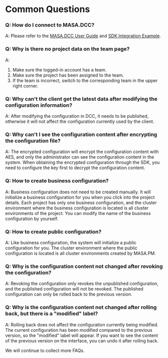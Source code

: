 ﻿# Common Questions

### Q: How do I connect to MASA.DCC?

A: Please refer to the [MASA.DCC User Guide](stack/dcc/get-started) and [SDK Integration Example](stack/dcc/sdk-instance).

### Q: Why is there no project data on the team page?

A:
1. Make sure the logged-in account has a team.
2. Make sure the project has been assigned to the team.
3. If the team is incorrect, switch to the corresponding team in the upper right corner.

### Q: Why can't the client get the latest data after modifying the configuration information?

A: After modifying the configuration in DCC, it needs to be published, otherwise it will not affect the configuration currently used by the client.

### Q: Why can't I see the configuration content after encrypting the configuration file?

A: The encrypted configuration will encrypt the configuration content with AES, and only the administrator can see the configuration content in the system. When obtaining the encrypted configuration through the SDK, you need to configure the key first to decrypt the configuration content.

### Q: How to create business configuration?

A: Business configuration does not need to be created manually. It will initialize a business configuration for you when you click into the project details. Each project has only one business configuration, and the cluster environment where the business configuration is located is all cluster environments of the project. You can modify the name of the business configuration by yourself.

### Q: How to create public configuration?

A: Like business configuration, the system will initialize a public configuration for you. The cluster environment where the public configuration is located is all cluster environments created by MASA.PM.

### Q: Why is the configuration content not changed after revoking the configuration?

A: Revoking the configuration only revokes the unpublished configuration, and the published configuration will not be revoked. The published configuration can only be rolled back to the previous version. 

### Q: Why is the configuration content not changed after rolling back, but there is a "modified" label?

A: Rolling back does not affect the configuration currently being modified. The current configuration has been modified compared to the previous version, so the "modified" label will appear. If you want to see the content of the previous version on the interface, you can undo it after rolling back.

We will continue to collect more FAQs.
